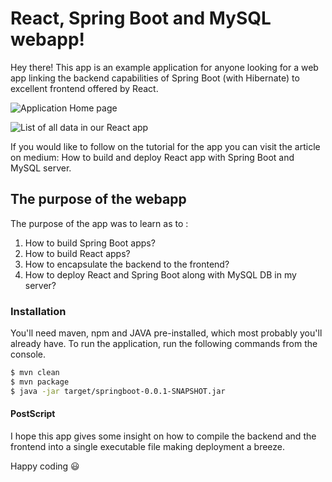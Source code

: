 # React, Spring Boot and MySQL webapp!

Hey there! This app is an example application for anyone looking for a web app linking the backend capabilities of Spring Boot (with Hibernate) to excellent frontend offered by React. 

![Application Home page](https://cdn-images-1.medium.com/max/1000/1*H4KTKqkilycIb1ebhvN85w.png)


![List of all data in our React app](https://cdn-images-1.medium.com/max/1000/1*h8A68kGQpM6QoQYOCqux6g.png)

If you would like to follow on the tutorial for the app you can visit the article on medium: How to build and deploy React app with Spring Boot and MySQL server.

## The purpose of the webapp

The purpose of the app was to learn as to : 

 1. How to build Spring Boot apps?
 2. How to build React apps?
 3. How to encapsulate the backend to the frontend?
 4. How to deploy React and Spring Boot along with MySQL DB in my server?

### Installation

You'll need maven, npm and JAVA pre-installed, which most probably you'll already have.  To run the application, run the following commands from the console.

```sh
$ mvn clean
$ mvn package
$ java -jar target/springboot-0.0.1-SNAPSHOT.jar
```


####  PostScript

I hope this app gives some insight on how to compile the backend and the frontend into a single executable file making deployment a breeze. 

Happy coding 😃